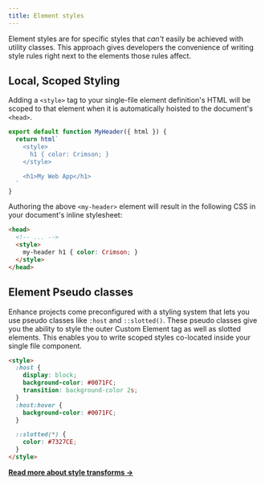 ```yaml
---
title: Element styles
---
```


Element styles are for specific styles that _can't_ easily be achieved with utility classes.
This approach gives developers the convenience of writing style rules right next to the elements those rules affect.

## Local, Scoped Styling

Adding a `<style>` tag to your single-file element definition's HTML will be scoped to that element when it is automatically hoisted to the document's `<head>`.

<doc-code highlight="4">

```javascript
export default function MyHeader({ html }) { 
  return html`
    <style>
      h1 { color: Crimson; }
    </style>

    <h1>My Web App</h1>
  `
}
```

</doc-code>

Authoring the above `<my-header>` element will result in the following CSS in your document's inline stylesheet:

<doc-code highlight="4">

```html
<head>
  <!-- ... -->
  <style>
    my-header h1 { color: Crimson; }
  </style>
</head>
```

</doc-code>

## Element Pseudo classes

Enhance projects come preconfigured with a styling system that lets you use pseudo classes like `:host` and `::slotted()`.
These pseudo classes give you the ability to style the outer Custom Element tag as well as slotted elements.
This enables you to write scoped styles co-located inside your single file component.

```html
<style>
  :host {
    display: block;
    background-color: #0071FC;
    transition: background-color 2s;
  }
  :host:hover {
    background-color: #0071FC;
  }

  ::slotted(*) {
    color: #7327CE;
  }
</style>
```

<doc-callout level="none" mark="🦾">

**[Read more about style transforms →](/docs/learn/features/transforms/style-transforms)**

</doc-callout>
